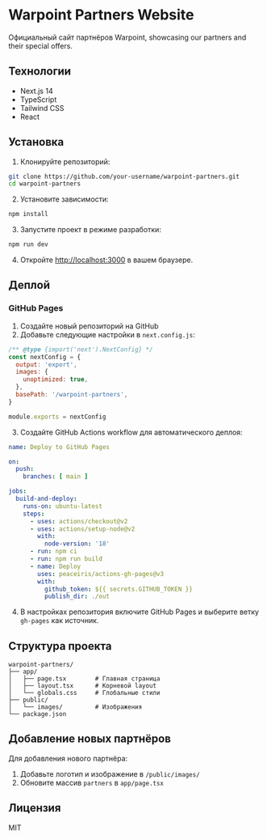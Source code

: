 # Warpoint Partners Website

Официальный сайт партнёров Warpoint, showcasing our partners and their special offers.

## Технологии

- Next.js 14
- TypeScript
- Tailwind CSS
- React

## Установка

1. Клонируйте репозиторий:
```bash
git clone https://github.com/your-username/warpoint-partners.git
cd warpoint-partners
```

2. Установите зависимости:
```bash
npm install
```

3. Запустите проект в режиме разработки:
```bash
npm run dev
```

4. Откройте [http://localhost:3000](http://localhost:3000) в вашем браузере.

## Деплой

### GitHub Pages

1. Создайте новый репозиторий на GitHub
2. Добавьте следующие настройки в `next.config.js`:
```javascript
/** @type {import('next').NextConfig} */
const nextConfig = {
  output: 'export',
  images: {
    unoptimized: true,
  },
  basePath: '/warpoint-partners',
}

module.exports = nextConfig
```

3. Создайте GitHub Actions workflow для автоматического деплоя:

```yaml
name: Deploy to GitHub Pages

on:
  push:
    branches: [ main ]

jobs:
  build-and-deploy:
    runs-on: ubuntu-latest
    steps:
      - uses: actions/checkout@v2
      - uses: actions/setup-node@v2
        with:
          node-version: '18'
      - run: npm ci
      - run: npm run build
      - name: Deploy
        uses: peaceiris/actions-gh-pages@v3
        with:
          github_token: ${{ secrets.GITHUB_TOKEN }}
          publish_dir: ./out
```

4. В настройках репозитория включите GitHub Pages и выберите ветку `gh-pages` как источник.

## Структура проекта

```
warpoint-partners/
├── app/
│   ├── page.tsx        # Главная страница
│   ├── layout.tsx      # Корневой layout
│   └── globals.css     # Глобальные стили
├── public/
│   └── images/         # Изображения
└── package.json
```

## Добавление новых партнёров

Для добавления нового партнёра:

1. Добавьте логотип и изображение в `/public/images/`
2. Обновите массив `partners` в `app/page.tsx`

## Лицензия

MIT 